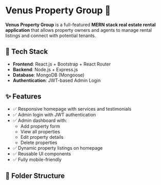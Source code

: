 # Venus Property Group 🏡

**Venus Property Group** is a full-featured **MERN stack real estate rental application** that allows property owners and agents to manage rental listings and connect with potential tenants.

## 🔧 Tech Stack

- **Frontend**: React.js + Bootstrap + React Router
- **Backend**: Node.js + Express.js
- **Database**: MongoDB (Mongoose)
- **Authentication**: JWT-based Admin Login

## ✨ Features

- ✅ Responsive homepage with services and testimonials
- ✅ Admin login with JWT authentication
- ✅ Admin dashboard with:
  - Add property form
  - View all properties
  - Edit property details
  - Delete properties
- ✅ Dynamic property listings on homepage
- ✅ Reusable UI components
- ✅ Fully mobile-friendly

## 📂 Folder Structure

